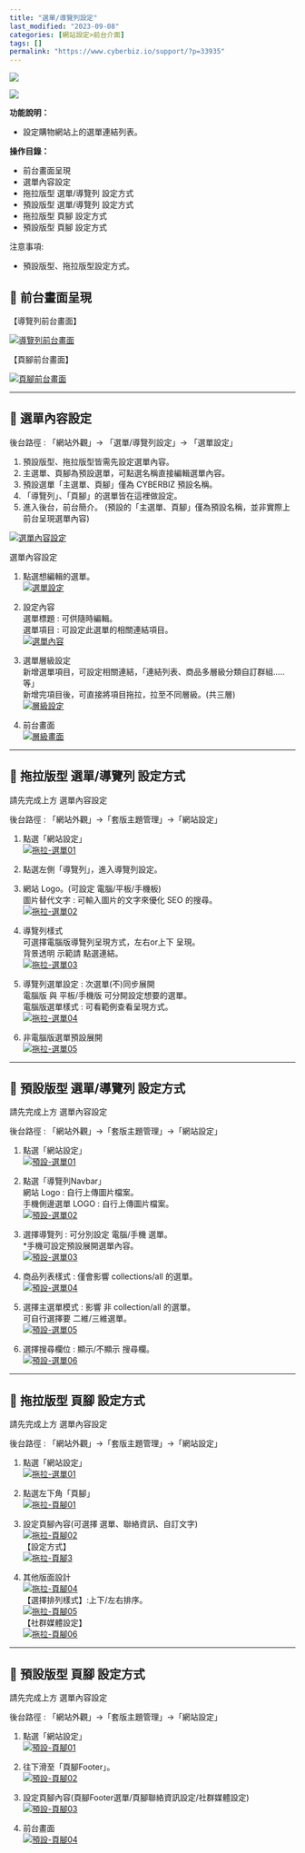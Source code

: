 ```yaml
---
title: "選單/導覽列設定"
last_modified: "2023-09-08"
categories: [網站設定>前台介面]
tags: []
permalink: "https://www.cyberbiz.io/support/?p=33935"
---
```


![](https://www.cyberbiz.io/support/wp-content/uploads/適用站別.png)

[![](https://www.cyberbiz.io/support/wp-content/uploads/台灣站.png)](https://www.cyberbiz.io/support/?page_id=2490)

**功能說明：**  

* 設定購物網站上的選單連結列表。

**操作目錄：**

* 前台畫面呈現
* 選單內容設定
* 拖拉版型 選單/導覽列 設定方式
* 預設版型 選單/導覽列 設定方式
* 拖拉版型 頁腳 設定方式
* 預設版型 頁腳 設定方式

注意事項:  

* 預設版型、拖拉版型設定方式。



## 📌 前台畫面呈現



【導覽列前台畫面】

[![導覽列前台畫面](https://www.cyberbiz.io/support/wp-content/uploads/選單導覽列設定01.png)](https://www.cyberbiz.io/support/wp-content/uploads/選單導覽列設定01.png)

【頁腳前台畫面】

[![頁腳前台畫面](https://www.cyberbiz.io/support/wp-content/uploads/選單導覽列設定02.png)](https://www.cyberbiz.io/support/wp-content/uploads/選單導覽列設定02.png)

* * *

## 📌 選單內容設定


後台路徑 : 「網站外觀」→ 「選單/導覽列設定」→ 「選單設定」  


1. 預設版型、拖拉版型皆需先設定選單內容。
2. 主選單、頁腳為預設選單，可點選名稱直接編輯選單內容。
3. 預設選單「主選單、頁腳」僅為 CYBERBIZ 預設名稱。
4. 「導覽列」、「頁腳」的選單皆在這裡做設定。
5. 進入後台，前台簡介。 (預設的「主選單、頁腳」僅為預設名稱，並非實際上前台呈現選單內容)

[![選單內容設定](https://www.cyberbiz.io/support/wp-content/uploads/選單導覽列設定03.png)](https://www.cyberbiz.io/support/wp-content/uploads/選單導覽列設定03.png)  


選單內容設定

1. 點選想編輯的選單。  
[![選單設定](https://www.cyberbiz.io/support/wp-content/uploads/選單導覽列設定04.png)](https://www.cyberbiz.io/support/wp-content/uploads/選單導覽列設定04.png)



2. 設定內容  
選單標題 : 可供隨時編輯。  
選單項目 : 可設定此選單的相關連結項目。  
[![選單內容](https://www.cyberbiz.io/support/wp-content/uploads/選單導覽列設定05.png)](https://www.cyberbiz.io/support/wp-content/uploads/選單導覽列設定05.png)



3. 選單層級設定  
新增選單項目，可設定相關連結，「連結列表、商品多層級分類自訂群組…..等」  
新增完項目後，可直接將項目拖拉，拉至不同層級。(共三層)  
[![層級設定](https://www.cyberbiz.io/support/wp-content/uploads/選單導覽列設定06.png)](https://www.cyberbiz.io/support/wp-content/uploads/選單導覽列設定06.png)



4. 前台畫面  
[![層級畫面](https://www.cyberbiz.io/support/wp-content/uploads/選單導覽列設定07.png)](https://www.cyberbiz.io/support/wp-content/uploads/選單導覽列設定07.png)



* * *



## 📍 拖拉版型 選單/導覽列 設定方式



請先完成上方 選單內容設定


後台路徑 : 「網站外觀」→「套版主題管理」→「網站設定」  


1. 點選「網站設定」  
[![拖拉-選單01](https://www.cyberbiz.io/support/wp-content/uploads/選單導覽列設定08.png)](https://www.cyberbiz.io/support/wp-content/uploads/選單導覽列設定08.png)



2. 點選左側「導覽列」，進入導覽列設定。 
1. 網站 Logo。(可設定 電腦/平板/手機板)   
圖片替代文字 : 可輸入圖片的文字來優化 SEO 的搜尋。  
[![拖拉-選單02](https://www.cyberbiz.io/support/wp-content/uploads/選單導覽列設定09.png)](https://www.cyberbiz.io/support/wp-content/uploads/選單導覽列設定09.png)



2. 導覽列樣式  
可選擇電腦版導覽列呈現方式，左右or上下 呈現。  
背景透明 示範請 點選連結。  
[![拖拉-選單03](https://www.cyberbiz.io/support/wp-content/uploads/選單導覽列設定10.png)](https://www.cyberbiz.io/support/wp-content/uploads/選單導覽列設定10.png)



3. 導覽列選單設定 : 次選單(不)同步展開  
電腦版 與 平板/手機版 可分開設定想要的選單。  
電腦版選單樣式 : 可看範例查看呈現方式。  
[![拖拉-選單04](https://www.cyberbiz.io/support/wp-content/uploads/選單導覽列設定11.png)](https://www.cyberbiz.io/support/wp-content/uploads/選單導覽列設定11.png)



4. 非電腦版選單預設展開  
[![拖拉-選單05](https://www.cyberbiz.io/support/wp-content/uploads/選單導覽列設定12.png)](https://www.cyberbiz.io/support/wp-content/uploads/選單導覽列設定12.png)



* * *



## 📍 預設版型 選單/導覽列 設定方式



請先完成上方 選單內容設定


後台路徑 : 「網站外觀」→「套版主題管理」→「網站設定」  


1. 點選「網站設定」  
[![預設-選單01](https://www.cyberbiz.io/support/wp-content/uploads/選單導覽列設定13.png)](https://www.cyberbiz.io/support/wp-content/uploads/選單導覽列設定13.png)



2. 點選「導覽列Navbar」  
網站 Logo : 自行上傳圖片檔案。  
手機側邊選單 LOGO : 自行上傳圖片檔案。  
[![預設-選單02](https://www.cyberbiz.io/support/wp-content/uploads/選單導覽列設定14.png)](https://www.cyberbiz.io/support/wp-content/uploads/選單導覽列設定14.png)



3. 選擇導覽列 : 可分別設定 電腦/手機 選單。  
*手機可設定預設展開選單內容。  
[![預設-選單03](https://www.cyberbiz.io/support/wp-content/uploads/選單導覽列設定15.png)](https://www.cyberbiz.io/support/wp-content/uploads/選單導覽列設定15.png)



4. 商品列表樣式 : 僅會影響 collections/all 的選單。  
[![預設-選單04](https://www.cyberbiz.io/support/wp-content/uploads/選單導覽列設定16.png)](https://www.cyberbiz.io/support/wp-content/uploads/選單導覽列設定16.png)



5. 選擇主選單模式 : 影響 非 collection/all 的選單。  
可自行選擇要 二維/三維選單。  
[![預設-選單05](https://www.cyberbiz.io/support/wp-content/uploads/選單導覽列設定17.png)](https://www.cyberbiz.io/support/wp-content/uploads/選單導覽列設定17.png)



6. 選擇搜尋欄位 : 顯示/不顯示 搜尋欄。  
[![預設-選單06](https://www.cyberbiz.io/support/wp-content/uploads/選單導覽列設定18.png)](https://www.cyberbiz.io/support/wp-content/uploads/選單導覽列設定18.png)



* * *



## 📍 拖拉版型 頁腳 設定方式



請先完成上方 選單內容設定


後台路徑 : 「網站外觀」→「套版主題管理」→「網站設定」  


1. 點選「網站設定」  
[![拖拉-選單01](https://www.cyberbiz.io/support/wp-content/uploads/選單導覽列設定08.png)](https://www.cyberbiz.io/support/wp-content/uploads/選單導覽列設定08.png)



2. 點選左下角「頁腳」  
[![拖拉-頁腳01](https://www.cyberbiz.io/support/wp-content/uploads/選單導覽列設定19.png)](https://www.cyberbiz.io/support/wp-content/uploads/選單導覽列設定19.png)



3. 設定頁腳內容(可選擇 選單、聯絡資訊、自訂文字)  
[![拖拉-頁腳02](https://www.cyberbiz.io/support/wp-content/uploads/選單導覽列設定20.png)](https://www.cyberbiz.io/support/wp-content/uploads/選單導覽列設定20.png)  
【設定方式】  
[![拖拉-頁腳3](https://www.cyberbiz.io/support/wp-content/uploads/選單導覽列設定21.png)](https://www.cyberbiz.io/support/wp-content/uploads/選單導覽列設定21.png)



4. 其他版面設計  
[![拖拉-頁腳04](https://www.cyberbiz.io/support/wp-content/uploads/選單導覽列設定22.png)](https://www.cyberbiz.io/support/wp-content/uploads/選單導覽列設定22.png)  
【選擇排列樣式】:上下/左右排序。  
[![拖拉-頁腳05](https://www.cyberbiz.io/support/wp-content/uploads/選單導覽列設定23.png)](https://www.cyberbiz.io/support/wp-content/uploads/選單導覽列設定23.png)  
【社群媒體設定】  
[![拖拉-頁腳06](https://www.cyberbiz.io/support/wp-content/uploads/選單導覽列設定24.png)](https://www.cyberbiz.io/support/wp-content/uploads/選單導覽列設定24.png)



* * *



## 📍 預設版型 頁腳 設定方式



請先完成上方 選單內容設定


後台路徑 : 「網站外觀」→「套版主題管理」→「網站設定」  


1. 點選「網站設定」  
[![預設-頁腳01](https://www.cyberbiz.io/support/wp-content/uploads/選單導覽列設定25.png)](https://www.cyberbiz.io/support/wp-content/uploads/選單導覽列設定25.png)



2. 往下滑至「頁腳Footer」。  
[![預設-頁腳02](https://www.cyberbiz.io/support/wp-content/uploads/選單導覽列設定26.png)](https://www.cyberbiz.io/support/wp-content/uploads/選單導覽列設定26.png)



3. 設定頁腳內容(頁腳Footer選單/頁腳聯絡資訊設定/社群媒體設定)  
[![預設-頁腳03](https://www.cyberbiz.io/support/wp-content/uploads/選單導覽列設定27.png)](https://www.cyberbiz.io/support/wp-content/uploads/選單導覽列設定27.png)



4. 前台畫面  
[![預設-頁腳04](https://www.cyberbiz.io/support/wp-content/uploads/選單導覽列設定28.png)](https://www.cyberbiz.io/support/wp-content/uploads/選單導覽列設定28.png)



